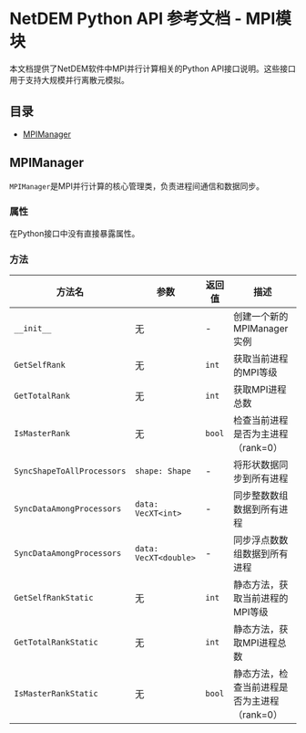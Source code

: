 # NetDEM Python API 参考文档 - MPI模块

本文档提供了NetDEM软件中MPI并行计算相关的Python API接口说明。这些接口用于支持大规模并行离散元模拟。

## 目录

- [MPIManager](#mpimanager)

## MPIManager

`MPIManager`是MPI并行计算的核心管理类，负责进程间通信和数据同步。

### 属性

在Python接口中没有直接暴露属性。

### 方法

| 方法名 | 参数 | 返回值 | 描述 |
|--------|------|--------|------|
| `__init__` | 无 | - | 创建一个新的MPIManager实例 |
| `GetSelfRank` | 无 | `int` | 获取当前进程的MPI等级 |
| `GetTotalRank` | 无 | `int` | 获取MPI进程总数 |
| `IsMasterRank` | 无 | `bool` | 检查当前进程是否为主进程（rank=0） |
| `SyncShapeToAllProcessors` | `shape: Shape` | - | 将形状数据同步到所有进程 |
| `SyncDataAmongProcessors` | `data: VecXT<int>` | - | 同步整数数组数据到所有进程 |
| `SyncDataAmongProcessors` | `data: VecXT<double>` | - | 同步浮点数数组数据到所有进程 |
| `GetSelfRankStatic` | 无 | `int` | 静态方法，获取当前进程的MPI等级 |
| `GetTotalRankStatic` | 无 | `int` | 静态方法，获取MPI进程总数 |
| `IsMasterRankStatic` | 无 | `bool` | 静态方法，检查当前进程是否为主进程（rank=0） | 
